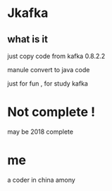 # Jkafka
## what is it 
just copy code from kafka 0.8.2.2

manule convert to java code

just for fun , for study kafka 

# Not complete ! #
may be 2018 complete

# me #
a coder in china amony 